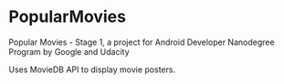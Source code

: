 # PopularMovies
Popular Movies - Stage 1, a project for Android Developer Nanodegree Program by Google and Udacity

Uses MovieDB API to display movie posters.
